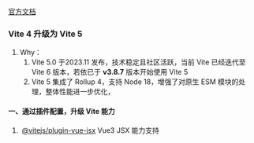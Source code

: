 [官方文档](https://cn.vitejs.dev/)

### Vite 4 升级为 Vite 5
1. Why：
	1. Vite 5.0 于2023.11 发布，技术稳定且社区活跃，当前 Vite 已经迭代至 Vite 6 版本，若依已于 **v3.8.7** 版本开始使用 Vite 5
	2. Vite 5 集成了 Rollup 4，支持 Node 18，增强了对原生 ESM 模块的处理，整体性能进一步优化，

#### 一、通过插件配置，升级 Vite 能力
1.  [@vitejs/plugin-vue-jsx](https://github.com/vitejs/vite-plugin-vue/tree/main/packages/plugin-vue-jsx) Vue3 JSX 能力支持